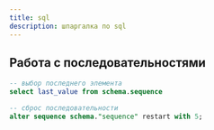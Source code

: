 ```yaml
---
title: sql
description: шпаргалка по sql
---
```


## Работа с последовательностями

```sql
-- выбор последнего элемента
select last_value from schema.sequence

-- сброс последовательности
alter sequence schema."sequence" restart with 5;

```

